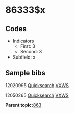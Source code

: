 # 86333$x

## Codes

-   Indicators
    -   First: 3
    -   Second: 3
-   Subfield: x

## Sample bibs

12020995 [Quicksearch](https://search.library.yale.edu/catalog/12020995) [VXWS](http://prodorbis.library.yale.edu:7014/vxws/GetHoldingsService?bibId=12020995)

12050265 [Quicksearch](https://search.library.yale.edu/catalog/12050265) [VXWS](http://prodorbis.library.yale.edu:7014/vxws/GetHoldingsService?bibId=12050265)

**Parent topic:**[863](../../tags/863/863.md)

